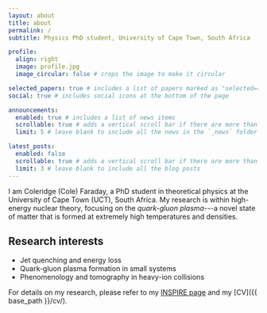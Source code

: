 ```yaml
---
layout: about
title: about
permalink: /
subtitle: Physics PhD student, University of Cape Town, South Africa

profile:
  align: right
  image: profile.jpg
  image_circular: false # crops the image to make it circular

selected_papers: true # includes a list of papers marked as "selected={true}"
social: true # includes social icons at the bottom of the page

announcements:
  enabled: true # includes a list of news items
  scrollable: true # adds a vertical scroll bar if there are more than 3 news items
  limit: 5 # leave blank to include all the news in the `_news` folder

latest_posts:
  enabled: false
  scrollable: true # adds a vertical scroll bar if there are more than 3 new posts items
  limit: 3 # leave blank to include all the blog posts
---
```


I am Coleridge (Cole) Faraday, a PhD student in theoretical physics at the University of Cape Town (UCT), South Africa. My research is within high-energy nuclear theory, focusing on the *quark-gluon plasma*---a novel state of matter that is formed at extremely high temperatures and densities.

## Research interests

- Jet quenching and energy loss
- Quark-gluon plasma formation in small systems
- Phenomenology and tomography in heavy-ion collisions

For details on my research, please refer to my [INSPIRE page](https://inspirehep.net/authors/2661508) and my [CV]({{ base_path }}/cv/).

